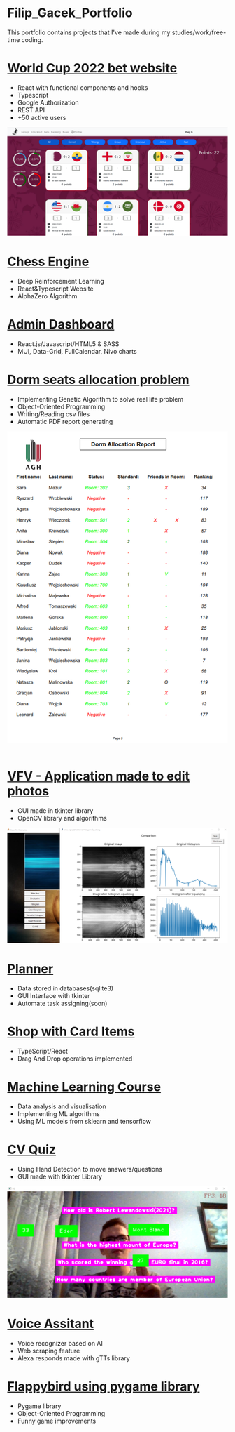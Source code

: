 # Filip_Gacek_Portfolio
This portfolio contains projects that I've made during my studies/work/free-time coding. 

# [World Cup 2022 bet website](https://github.com/GacinhoV33/FootballTyper)
* React with functional components and hooks
* Typescript
* Google Authorization
* REST API
* +50 active users

![TyperBets](/images/typer_bets.png)

# [Chess Engine](https://github.com/GacinhoV33/Engineer_Thesis_Chess_Engine_With_Deep_Reinforcement_Learning)
* Deep Reinforcement Learning
* React&Typescript Website
* AlphaZero Algorithm

# [Admin Dashboard](https://github.com/GacinhoV33/Dashboard-for-Admin)
* React.js/Javascript/HTML5 & SASS
* MUI, Data-Grid, FullCalendar, Nivo charts

# [Dorm seats allocation problem](https://github.com/GacinhoV33/Dorm_allocation_seats_AG)
* Implementing Genetic Algorithm to solve real life problem
* Object-Oriented Programming
* Writing/Reading csv files
* Automatic PDF report generating

![DormGA](/images/GA_pdf.png)
</br> <br>

# [VFV - Application made to edit photos](https://github.com/GacinhoV33/VFV---Vision-for-Visionaries)
* GUI made in tkinter library
* OpenCV library and algorithms

![VFV](/images/VFV.png)

# [Planner](https://github.com/GacinhoV33/Planner)
* Data stored in databases(sqlite3)
* GUI Interface with tkinter
* Automate task assigning(soon)

# [Shop with Card Items](https://github.com/GacinhoV33/Shop-with-cards/tree/main)
* TypeScript/React
* Drag And Drop operations implemented

# [Machine Learning Course](https://github.com/GacinhoV33/Machine-Learning-Course)
* Data analysis and visualisation
* Implementing ML algorithms 
* Using ML models from sklearn and tensorflow

# [CV Quiz](https://github.com/GacinhoV33/Quiz)
* Using Hand Detection to move answers/questions
* GUI made with tkinter Library

![Quiz](/images/Quiz.png)

# [Voice Assitant](https://github.com/GacinhoV33/VoiceAssistant)
* Voice recognizer based on AI 
* Web scraping feature
* Alexa responds made with gTTs library

# [Flappybird using pygame library](https://github.com/GacinhoV33/Flappybird_normal)
* Pygame library
* Object-Oriented Programming
* Funny game improvements
